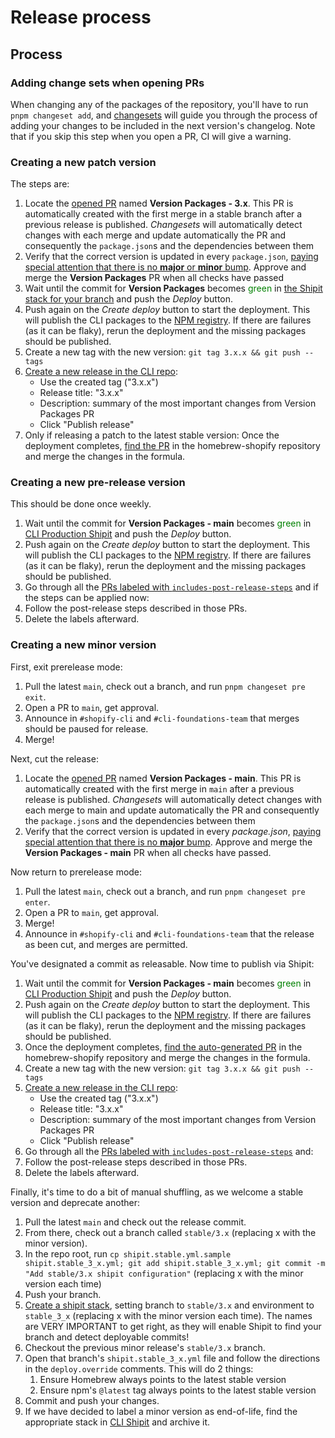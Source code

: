 # Release process

## Process

### Adding change sets when opening PRs

When changing any of the packages of the repository,
you'll have to run `pnpm changeset add`,
and [changesets](https://github.com/changesets/changesets) will guide you through the process of adding your changes to be included in the next version's changelog.
Note that if you skip this step when you open a PR,
CI will give a warning.

### Creating a new patch version
The steps are:
1. Locate the [opened PR](https://github.com/Shopify/cli/pulls?q=is%3Apr+is%3Aopen+in%3Atitle+%22Version+Packages%22) named **Version Packages - 3.x**. This PR is automatically created with the first merge in a stable branch after a previous release is published. _Changesets_ will automatically detect changes with each merge and update automatically the PR and consequently the `package.json`s and the dependencies between them
2. Verify that the correct version is updated in every `package.json`, <ins>paying special attention that there is no **major** or **minor** bump</ins>. Approve and merge the **Version Packages** PR when all checks have passed
3. Wait until the commit for **Version Packages** becomes <font color="green">green</font> in [the Shipit stack for your branch](https://shipit.shopify.io/shopify/cli) and push the _Deploy_ button.
4. Push again on the _Create deploy_ button to start the deployment. This will publish the CLI packages to the [NPM registry](https://www.npmjs.com/package/@shopify/cli). If there are failures (as it can be flaky), rerun the deployment and the missing packages should be published.
5. Create a new tag with the new version: `git tag 3.x.x && git push --tags`
6. [Create a new release in the CLI repo](https://github.com/Shopify/cli/releases/new):
    * Use the created tag ("3.x.x")
    * Release title: "3.x.x"
    * Description: summary of the most important changes from Version Packages PR
    * Click "Publish release"
7. Only if releasing a patch to the latest stable version: Once the deployment completes, [find the PR](https://github.com/Shopify/homebrew-shopify/pulls?q=is%3Apr+is%3Aopen+Shopify+CLI) in the homebrew-shopify repository and merge the changes in the formula.

### Creating a new pre-release version

This should be done once weekly.

1. Wait until the commit for **Version Packages - main** becomes <font color="green">green</font> in [CLI Production Shipit](https://shipit.shopify.io/shopify/cli/production) and push the _Deploy_ button.
2. Push again on the _Create deploy_ button to start the deployment. This will publish the CLI packages to the [NPM registry](https://www.npmjs.com/package/@shopify/cli). If there are failures (as it can be flaky), rerun the deployment and the missing packages should be published.
3. Go through all the [PRs labeled with `includes-post-release-steps`](https://github.com/Shopify/cli/issues?q=label%3Aincludes-post-release-steps+is%3Aclosed) and if the steps can be applied now:
  1. Follow the post-release steps described in those PRs.
  2. Delete the labels afterward.

### Creating a new minor version

First, exit prerelease mode:

1. Pull the latest `main`, check out a branch, and run `pnpm changeset pre exit`.
2. Open a PR to `main`, get approval.
3. Announce in `#shopify-cli` and `#cli-foundations-team` that merges should be paused for release.
4. Merge!

Next, cut the release:

1. Locate the [opened PR](https://github.com/Shopify/cli/pulls?q=is%3Apr+is%3Aopen+in%3Atitle+%22Version+Packages%22) named **Version Packages - main**. This PR is automatically created with the first merge in `main` after a previous release is published. _Changesets_ will automatically detect changes with each merge to main and update automatically the PR and consequently the `package.json`s and the dependencies between them
2. Verify that the correct version is updated in every _package.json_, <ins>paying special attention that there is no **major** bump</ins>. Approve and merge the **Version Packages - main** PR when all checks have passed.

Now return to prerelease mode:

1. Pull the latest `main`, check out a branch, and run `pnpm changeset pre enter`.
2. Open a PR to `main`, get approval.
3. Merge!
4. Announce in `#shopify-cli` and `#cli-foundations-team` that the release as been cut, and merges are permitted.

You've designated a commit as releasable. Now time to publish via Shipit:

1. Wait until the commit for **Version Packages - main** becomes <font color="green">green</font> in [CLI Production Shipit](https://shipit.shopify.io/shopify/cli/production) and push the _Deploy_ button.
2. Push again on the _Create deploy_ button to start the deployment. This will publish the CLI packages to the [NPM registry](https://www.npmjs.com/package/@shopify/cli). If there are failures (as it can be flaky), rerun the deployment and the missing packages should be published.
3. Once the deployment completes, [find the auto-generated PR](https://github.com/Shopify/homebrew-shopify/pulls?q=is%3Apr+is%3Aopen+Shopify+CLI) in the homebrew-shopify repository and merge the changes in the formula.
4. Create a new tag with the new version: `git tag 3.x.x && git push --tags`
5. [Create a new release in the CLI repo](https://github.com/Shopify/cli/releases/new):
    * Use the created tag ("3.x.x")
    * Release title: "3.x.x"
    * Description: summary of the most important changes from Version Packages PR
    * Click "Publish release"
6. Go through all the [PRs labeled with `includes-post-release-steps`](https://github.com/Shopify/cli/issues?q=label%3Aincludes-post-release-steps+is%3Aclosed) and:
  1. Follow the post-release steps described in those PRs.
  2. Delete the labels afterward.

Finally, it's time to do a bit of manual shuffling, as we welcome a stable version and deprecate another:

1. Pull the latest `main` and check out the release commit.
2. From there, check out a branch called `stable/3.x` (replacing x with the minor version).
3. In the repo root, run `cp shipit.stable.yml.sample shipit.stable_3_x.yml; git add shipit.stable_3_x.yml; git commit -m "Add stable/3.x shipit configuration"` (replacing x with the minor version each time)
4. Push your branch.
5. [Create a shipit stack](https://shipit.shopify.io/stacks/new), setting branch to `stable/3.x` and environment to `stable_3_x` (replacing x with the minor version each time). The names are VERY IMPORTANT to get right, as they will enable Shipit to find your branch and detect deployable commits!
6. Checkout the previous minor release's `stable/3.x` branch.
7. Open that branch's `shipit.stable_3_x.yml` file and follow the directions in the `deploy.override` comments. This will do 2 things:
    1. Ensure Homebrew always points to the latest stable version
    2. Ensure npm's `@latest` tag always points to the latest stable version
8. Commit and push your changes.
9. If we have decided to label a minor version as end-of-life, find the appropriate stack in [CLI Shipit](https://shipit.shopify.io/shopify/cli) and archive it.
